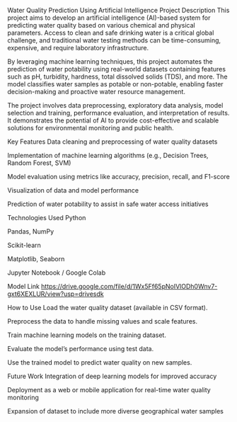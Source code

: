 Water Quality Prediction Using Artificial Intelligence
Project Description
This project aims to develop an artificial intelligence (AI)-based system for predicting water quality based on various chemical and physical parameters. Access to clean and safe drinking water is a critical global challenge, and traditional water testing methods can be time-consuming, expensive, and require laboratory infrastructure.

By leveraging machine learning techniques, this project automates the prediction of water potability using real-world datasets containing features such as pH, turbidity, hardness, total dissolved solids (TDS), and more. The model classifies water samples as potable or non-potable, enabling faster decision-making and proactive water resource management.

The project involves data preprocessing, exploratory data analysis, model selection and training, performance evaluation, and interpretation of results. It demonstrates the potential of AI to provide cost-effective and scalable solutions for environmental monitoring and public health.

Key Features
Data cleaning and preprocessing of water quality datasets

Implementation of machine learning algorithms (e.g., Decision Trees, Random Forest, SVM)

Model evaluation using metrics like accuracy, precision, recall, and F1-score

Visualization of data and model performance

Prediction of water potability to assist in safe water access initiatives

Technologies Used
Python

Pandas, NumPy

Scikit-learn

Matplotlib, Seaborn

Jupyter Notebook / Google Colab

Model Link
https://drive.google.com/file/d/1Wx5Ff65pNoIVlODh0Wnv7-gxt6XEXLUR/view?usp=drivesdk

How to Use
Load the water quality dataset (available in CSV format).

Preprocess the data to handle missing values and scale features.

Train machine learning models on the training dataset.

Evaluate the model’s performance using test data.

Use the trained model to predict water quality on new samples.

Future Work
Integration of deep learning models for improved accuracy

Deployment as a web or mobile application for real-time water quality monitoring

Expansion of dataset to include more diverse geographical water samples


